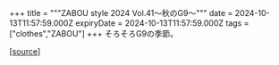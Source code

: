 +++
title = """ZABOU style 2024 Vol.41～秋のG9～"""
date = 2024-10-13T11:57:59.000Z
expiryDate = 2024-10-13T11:57:59.000Z
tags = ["clothes","ZABOU"]
+++
そろそろG9の季節。

[[source]](https://zabou.org/2024/10/13/309888/)
